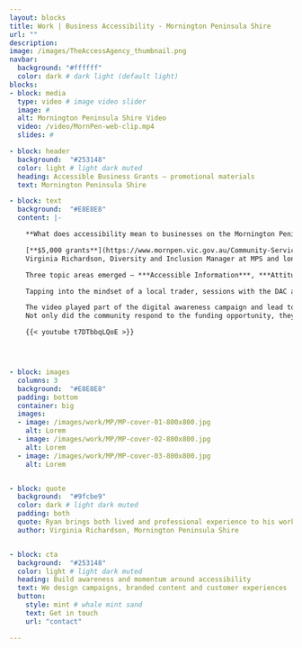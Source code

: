 ```yaml
---
layout: blocks
title: Work | Business Accessibility - Mornington Peninsula Shire
url: ""
description:
image: /images/TheAccessAgency_thumbnail.png
navbar:
  background: "#ffffff"
  color: dark # dark light (default light)
blocks:
- block: media
  type: video # image video slider
  image: #
  alt: Mornington Peninsula Shire Video
  video: /video/MornPen-web-clip.mp4
  slides: #

- block: header
  background:  "#253148"
  color: light # light dark muted
  heading: Accessible Business Grants – promotional materials   
  text: Mornington Peninsula Shire

- block: text
  background:  "#E8E8E8"
  content: |-

    **What does accessibility mean to businesses on the Mornington Peninsula – and how can we encourage better accessibility?**

    [**$5,000 grants**](https://www.mornpen.vic.gov.au/Community-Services/Disability-Access-and-Inclusion/Accessible-Business) were up for grabs when the [Mornington Peninsula Shire](https://www.mornpen.vic.gov.au/) (MPS) announced a program for businesses to become more accessible.
    Virginia Richardson, Diversity and Inclusion Manager at MPS and long-time advocate of Universal Design, headed up the push. We worked alongside Virginia and the Disability Advisory Committee (DAC) to see what messaging would cut through to business owners while being sensitive to the disability community.

    Three topic areas emerged – ***Accessible Information***, ***Attitudes and Awareness*** and ***Physical Access***. A colour palette, icon set, and visual language was developed to help identify the main areas. Next, we to co-create an introductory video on the topic and design branded artwork for the online and printed checklists.

    Tapping into the mindset of a local trader, sessions with the DAC and Council helped us formulate the script for the video and Virginia produced the items in the available self- assessment checklists.

    The video played part of the digital awareness campaign and lead to the webpage with the checklists and grant applications.
    Not only did the community respond to the funding opportunity, they also developed an understanding of how access can benefit their business and their community in the future.

    {{< youtube t7DTbbqLQoE >}}




- block: images
  columns: 3
  background:  "#E8E8E8"
  padding: bottom
  container: big
  images:
  - image: /images/work/MP/MP-cover-01-800x800.jpg
    alt: Lorem
  - image: /images/work/MP/MP-cover-02-800x800.jpg
    alt: Lorem
  - image: /images/work/MP/MP-cover-03-800x800.jpg
    alt: Lorem


- block: quote
  background:  "#9fcbe9"
  color: dark # light dark muted
  padding: both
  quote: Ryan brings both lived and professional experience to his work which is a valued and sought-after combination
  author: Virginia Richardson, Mornington Peninsula Shire


- block: cta
  background:  "#253148"
  color: light # light dark muted
  heading: Build awareness and momentum around accessibility
  text: We design campaigns, branded content and customer experiences
  button:
    style: mint # whale mint sand
    text: Get in touch
    url: "contact"

---
```


